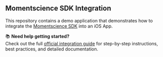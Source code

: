 ## Momentscience SDK Integration

This repository contains a demo application that demonstrates how to integrate the [Momentscience SDK](https://docs.momentscience.com/ios-integration-guide-swift) into an iOS App.

📚 **Need help getting started?**  
Check out the full [official integration guide](https://docs.momentscience.com/ios-integration-guide-swift) for step-by-step instructions, best practices, and detailed documentation.
